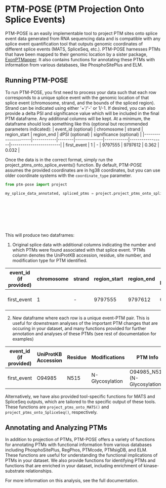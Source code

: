 # PTM-POSE (PTM Projection Onto Splice Events)

PTM-POSE is an easily implementable tool to project PTM sites onto splice event data generated from RNA sequencing data and is compatible with any splice event quantification tool that outputs genomic coordinates of different splice events (MATS, SpliceSeq, etc.). PTM-POSE harnesses PTMs that have been mapped to their genomic location by a sister package, [ExonPTMapper](https://github.com/NaegleLab/ExonPTMapper). It also contains functions for annotating these PTMs with information from various databases, like PhosphoSitePlus and ELM.

## Running PTM-POSE

To run PTM-POSE, you first need to process your data such that each row corresponds to a unique splice event with the genomic location of that splice event (chromosome, strand, and the bounds of the spliced region). Strand can be indicated using either '+'/'-' or 1/-1. If desired, you can also provide a delta PSI and significance value which will be included in the final PTM dataframe. Any additional columns will be kept. At a minimum, the dataframe should look something like this (optional but recommended parameters indicated):
| event_id (optional) | chromosome | strand | region_start | region_end | dPSI (optional) | significance (optional) |
|---------------------|------------|--------|--------------|------------|-----------------|-------------------------|
| first_event         | 1          |  -     | 9797555      | 9797612    | 0.362           | 0.032                   |

 Once the data is in the correct format, simply run the project_ptms_onto_splice_events() function. By default, PTM-POSE assumes the provided coordinates are in hg38 coordinates, but you can use older coordinate systems with the `coordinate_type` parameter.
```python
from ptm-pose import project

my_splice_data_annotated, spliced_ptms = project.project_ptms_onto_splice_events(my_splice_data, ptm_coordinates,
                                                                                  chromosome_col = 'chromosome',
                                                                                  strand_col = 'strand',
                                                                                  region_start_col = 'region_start',
                                                                                  region_end_col =  'region_end',
                                                                                  event_id_col = 'event_id',
                                                                                  dPSI_col='dPSI',
                                                                                  coordinate_type = 'hg19')
```

This will produce two dataframes:
1. Original splice data with additional columns indicating the number and which PTMs were found associated with that splice event. 'PTMs column denotes the UniProtKB accession, residue, site number, and modification type for PTM identified.
   
| event_id (if provided) | chromosome | strand | region_start | region_end | dPSI (if provided) | significance (if provided) | PTMs                          | Number of PTMs Affected |
|---------------------|------------|--------|--------------|------------|-----------------|-------------------------|-------------------------------|-------------------------|
| first_event         | 1          |  -     | 9797555      | 9797612    | 0.362           | 0.032                   | O94985_N515 (N-Glycosylation) | 1                       |

2. New dataframe where each row is a unique event-PTM pair. This is useful for downstream analyses of the important PTM changes that are occuring in your dataset, and many functions provided for further annotation and analyses of these PTMs (see rest of documentation for examples)
   
| event_id (if provided) | UniProtKB Accession | Residue | Modifications | PTM Info | dPSI (if provided) | significance (if provided) |
|----------|---------------------|---------|---------------|----------|--------------------|----------------------------|
| first_event | O94985 | N515 |  N-Glycosylation | O94985_N515 (N-Glycosylation) | 0.362 | 0.032 |

Alternatively, we have also provided tool-specific functions for MATS and SpliceSeq outputs, which are tailored to the specific output of these tools. These functions are `project_ptms_onto_MATS()` and `project_ptms_onto_SpliceSeq()`, respectively.

## Annotating and Analyzing PTMs

In addition to projection of PTMs, PTM-POSE offers a variety of functions for annotating PTMs with functional information from various databases including PhosphoSitePlus, RegPhos, PTMcode, PTMsigDB, and ELM. These functions are useful for understanding the functional implications of PTMs in your dataset. We also provide functions for identifying PTMs and functions that are enriched in your dataset, including enrichment of kinase-substrate relationships. 

For more information on this analysis, see the full documentation.

